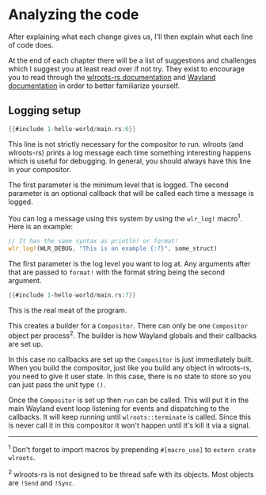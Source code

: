 # Analyzing the code
After explaining what each change gives us, I'll then explain what each line of code does.

At the end of each chapter there will be a list of suggestions and challenges which I suggest you at least read over if not try. They exist to encourage you to read through the [wlroots-rs documentation](http://way-cooler.org/docs/wlroots/index.html) and [Wayland documentation](https://wayland.freedesktop.org/docs/html/) in order to better familiarize yourself.

## Logging setup
```rust
{{#include 1-hello-world/main.rs:6}}
```
This line is not strictly necessary for the compositor to run. wlroots (and wlroots-rs) prints a log message each time something interesting happens which is useful for debugging. In general, you should always have this line in your compositor.

The first parameter is the minimum level that is logged. The second parameter is an optional callback that will be called each time a message is logged.

You can log a message using this system by using the `wlr_log!` macro<sup>1</sup>. Here is an example:

```rust
// It has the same syntax as println! or format!
wlr_log!(WLR_DEBUG, "This is an example {:?}", some_struct)
```

The first parameter is the log level you want to log at. Any arguments after that are passed to `format!` with the format string being the second argument.


```rust
{{#include 1-hello-world/main.rs:7}}
```
This is the real meat of the program.

This creates a builder for a `Compositor`. There can only be one `Compositor` object per process<sup>2</sup>. The builder is how Wayland globals and their callbacks are set up.

In this case no callbacks are set up the `Compositor` is just immediately built. When you build the compositor, just like you build any object in wlroots-rs, you need to give it user state. In this case, there is no state to store so you can just pass the unit type `()`.

Once the `Compositor` is set up then `run` can be called. This will put it in the main Wayland event loop listening for events and dispatching to the callbacks. It will keep running until `wlroots::terminate` is called. Since this is never call it in this compositor it won't happen until it's kill it via a signal.

---
<sup>1</sup> Don't forget to import macros by prepending `#[macro_use]` to `extern crate wlroots`.

<sup>2</sup> wlroots-rs is not designed to be thread safe with its objects. Most objects are `!Send` and `!Sync`.
